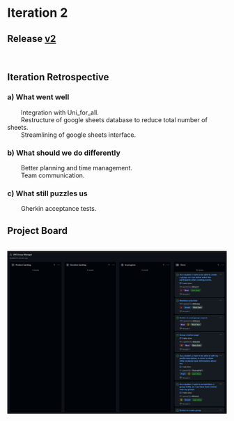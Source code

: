 # Iteration 2

## Release [v2](https://github.com/LEIC-ES-2021-22/2LEIC11T1/releases/tag/v2)

<br>

## Iteration Retrospective

### a) What went well
&nbsp; &nbsp; &nbsp; &nbsp; Integration with Uni_for_all.
<br>
&nbsp; &nbsp; &nbsp; &nbsp; Restructure of google sheets database to reduce total number of sheets.
<br>
&nbsp; &nbsp; &nbsp; &nbsp; Streamlining of google sheets interface.


### b) What should we do differently
&nbsp; &nbsp; &nbsp; &nbsp; Better planning and time management.
<br>
&nbsp; &nbsp; &nbsp; &nbsp; Team communication.

### c) What still puzzles us
&nbsp; &nbsp; &nbsp; &nbsp; Gherkin acceptance tests.


## Project Board
<br> <img src="../docs/images/iteration2board.jpg">
